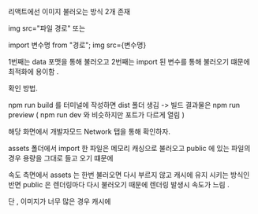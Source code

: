 리액트에선 이미지 불러오는 방식 2개 존재 

img src="파일 경로" 또는 

import 변수명 from "경로";
img src={변수명}

1번째는 data 포맷을 통해 불러오고 2번째는 import 된 변수를 통해 불러오기 떄문에 최적화에 용이함 . 

확인 방법. 

npm run build 를 터미널에 작성하면 dist 폴더 생김 -> 빌드 결과물은 npm run preview 
( npm run dev 와 비슷하지만 포트가 다르게 열림 )

해당 화면에서 개발자모드  Network 탭을 통해 확인하자. 

assets 폴더에서 import 한 파일은 메모리 캐싱으로 불러오고 
public 에 있는 파일의 경우 용량을 그대로 들고 오기 떄문에 

속도 측면에서 assets 는 한번 불러오면 다시 부르지 않고 캐시에 유지 시키는 방식인 반면 
public 은 렌더링마다 다시 불러오기 때문에 렌더링 발생시 속도가 느림 . 

단 , 이미지가 너무 많은 경우 캐시에 